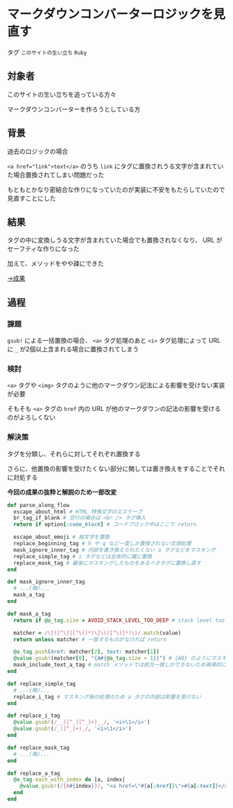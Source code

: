 # マークダウンコンバーターロジックを見直す

タグ `このサイトの生い立ち` `Ruby`

## 対象者

このサイトの生い立ちを追っている方々

マークダウンコンバーターを作ろうとしている方

## 背景

過去のロジックの場合

`<a href="link">text</a>` のうち `link` にタグに置換されうる文字が含まれていた場合置換されてしまい問題だった

もともとかなり密結合な作りになっていたのが実装に不安をもたらしていたので見直すことにした

## 結果

タグの中に変換しうる文字が含まれていた場合でも置換されなくなり、 URL がセーフティな作りになった

加えて、メソッドをやや疎にできた

 

[→成果](https://github.com/shimomuh/shimomuh.github.io/commit/cbebd19ab72b469a7c0ce5ec8ff7c727bcfd6397)

 

## 過程

### 課題

`gsub!` による一括置換の場合、 `<a>` タグ処理のあと `<i>` タグ処理によって URL に `_` が2個以上含まれる場合に置換されてしまう

### 検討

`<a>` タグや `<img>` タグのように他のマークダウン記法による影響を受けない実装が必要

そもそも `<a>` タグの `href` 内の URL が他のマークダウンの記法の影響を受けるのがよろしくない

### 解決策

タグを分類し、それらに対してそれぞれ置換する

さらに、他置換の影響を受けたくない部分に関しては置き換えをすることでそれに対処する

 

**今回の成果の抜粋と解説のため一部改変**

```ruby
def parse_along_flow
  escape_about_html # HTML 特殊文字のエスケープ
  br_tag_if_blank # 空行の場合は <br /> タグ挿入
  return if option[:code_block] # コードブロック中はここで return

  escape_about_emoji # 絵文字を置換
  replace_beginning_tag # h や q など一度しか置換されない文頭処理
  mask_ignore_inner_tag # 内部を書き換えられたくない a タグなどをマスキング
  replace_simple_tag # i タグなどは全体的に雑に置換
  replace_mask_tag # 最後にマスキングしたものをあるべきタグに置換し直す
end

def mask_ignore_inner_tag
  # ...(略)...
  mask_a_tag
end

def mask_a_tag
  return if @a_tag.size > AVOID_STACK_LEVEL_TOO_DEEP # stack level too depp で怒られるので。

  matcher = /\[([^\]][^\(]*)\]\(([^\)]*)\)/.match(value)
  return unless matcher # 一致するものがなければ return

  @a_tag.push(href: matcher[2], text: matcher[1])
  @value.gsub!(matcher[0], "{A#{@a_tag.size - 1}}") # {A0} のようにマスキング
  mask_include_text_a_tag # match メソッドでは前方一致しかできないため再帰的に処理
end

def replace_simple_tag
  # ...(略)...
  replace_i_tag # マスキング後の処理のため a タグの内部は影響を受けない
end

def replace_i_tag
  @value.gsub!(/__([^_][^_]+)__/, '<i>\1</i>')
  @value.gsub!(/_([^_]+)_/, '<i>\1</i>')
end

def replace_mask_tag
  # ...(略)...
end

def replace_a_tag
  @a_tag.each_with_index do |a, index|
    @value.gsub!(/{A#{index}}/, "<a href=\"#{a[:href]}\">#{a[:text]}</a>") # 置換して戻してあげる
  end
end
```
